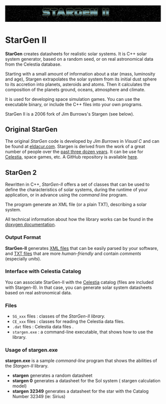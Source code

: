 ![StarGen II banner](docs/images/SG-banner.jpg)
# StarGen II

**StarGen** creates datasheets for realistic solar systems.
It is C++ solar system generator, based on a random seed, or on real astronomical data from the Celestia database.

Starting with a small amount of information about a star (mass, luminosity and age), Stargen extrapolates the solar system from its initial dust sphere to its accretion into planets, asteroids and atoms. Then it calculates the composition of the planets ground, oceans, atmosphere and climate.

It is used for developing space simulation games. 
You can use the executable binary, or include the C++ files into your own programs.

StarGen II is a 2006 fork of Jim Burrows's Stargen (see below).


## Original StarGen

The original *StarGen* code is developed by *Jim Burrows* in *Visual C* and can be found at [eldacur.com](https://eldacur.com/~brons/NerdCorner/StarGen/StarGen.hmtl). 
Stargen is derived from the work of a great number of people over the [past three dozen years](https://github.com/zakski/accrete-starform-stargen). 
It can be use for [Celestia](https://celestia.fr), space games, etc.
A GitHub repository is available [here](https://github.com/grahamreeds/StarGen).


## StarGen 2

Rewritten in C++, *StarGen-II* offers a set of classes that can be used to define the characteristics of solar systems, during the runtime of your application, or in advance using the *command line* program.

The program generate an XML file (or a plain TXT), describing a solar system.

All technical information about how the library works can be found in the [doxygen documentation](https://sphinkie.github.io/StarGen-II/doxygen/html/index.html).

### Output Format

**StarGen-II** generates [XML files](docs/example_xml.md) that can be easily parsed by your software, and [TXT files](docs/example_txt.md) that are more *human-friendly* and contain *comments* (especially *units*).

### Interface with Celestia Catalog

You can associate StarGen-II with the [Celestia](https://celestia.fr) catalog (files are included with Stargen-II). In that case, you can generate solar system datasheets based on real astronomical data.

### Files

* `SG_xxx` files : classes of the *StarGen-II library.*
* `CE_xxx` files : classes for reading the Celestia data files.
* `.dat` files : Celestia data files .
* `stargen.exe` : a command-line executable, that shows how to use the library.

### Usage of stargen.exe

**stargen.exe** is a sample *command-line* program that shows the abilities of the *Stargen-II* library.

* **stargen**		generates a random datasheet
* **stargen 0**		generates a datasheet for the Sol system ( stargen calculation model)
* **stargen 32349**	generates a datasheet for the star with the Catalog Number 32349 (ie: Sirius)